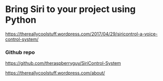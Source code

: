 # Bring Siri to your project using Python


https://thereallycoolstuff.wordpress.com/2017/04/29/siricontrol-a-voice-control-system/

### Github repo

https://github.com/theraspberryguy/SiriControl-System

https://thereallycoolstuff.wordpress.com/about/
